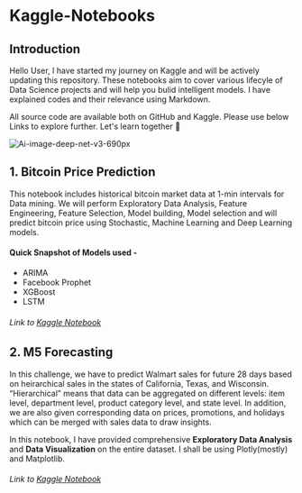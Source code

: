 # Kaggle-Notebooks

## Introduction
Hello User, I have started my journey on Kaggle and will be actively updating this repository. These notebooks aim to cover various lifecyle of Data Science projects and will help you  bulid intelligent models. I have explained codes and their relevance using Markdown. 

All source code are available both on GitHub and Kaggle. Please use below Links to explore further. Let's learn together :metal: 

![Ai-image-deep-net-v3-690px](https://user-images.githubusercontent.com/63149422/95011813-133fd480-0651-11eb-9728-08bdab2fc7da.jpg)

## 1. Bitcoin Price Prediction
This notebook includes historical bitcoin market data at 1-min intervals for Data mining. We will perform Exploratory Data Analysis, Feature Engineering, Feature Selection, Model building, Model selection and will predict bitcoin price using Stochastic, Machine Learning and Deep Learning models.

#### Quick Snapshot of Models used -
- ARIMA
- Facebook Prophet
- XGBoost
- LSTM

###### Link to [Kaggle Notebook](https://www.kaggle.com/akashmathur2212/bitcoin-price-prediction-arima-xgboost-lstm-fbprop)

## 2. M5 Forecasting
In this challenge, we have to predict Walmart sales for future 28 days based on heirarchical sales in the states of California, Texas, and Wisconsin. “Hierarchical” means that data can be aggregated on different levels: item level, department level, product category level, and state level. In addition, we are also given corresponding data on prices, promotions, and holidays which can be merged with sales data to draw insights.

In this notebook, I have provided comprehensive **Exploratory Data Analysis** and **Data Visualization** on the entire dataset. I shall be using Plotly(mostly) and Matplotlib. 

###### Link to [Kaggle Notebook](https://www.kaggle.com/akashmathur2212/comprehensive-data-visualization-m5-eda)
